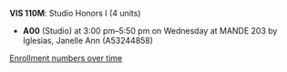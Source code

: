 **VIS 110M**: Studio Honors I (4 units)

- **A00** (Studio) at 3:00 pm–5:50 pm on Wednesday at MANDE 203 by Iglesias, Janelle Ann (A53244858)

[Enrollment numbers over time](./VIS110M.tsv)
